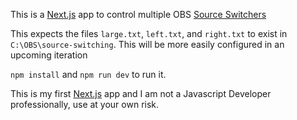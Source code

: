 This is a [Next.js](https://nextjs.org) app to control multiple OBS [Source Switchers](https://obsproject.com/forum/resources/source-switcher.941/)

This expects the files `large.txt`, `left.txt`, and `right.txt` to exist in `C:\OBS\source-switching`. This will be more easily configured in an upcoming iteration

`npm install` and 
`npm run dev` to run it. 

This is my first [Next.js](https://nextjs.org) app and I am not a Javascript Developer professionally, use at your own risk.